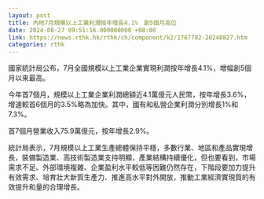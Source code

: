 ```yaml
---
layout: post
title: 內地7月規模以上工業利潤按年增長4.1%　創5個月高位
date: 2024-08-27 09:51:16.000000000 +08:00
link: https://news.rthk.hk/rthk/ch/component/k2/1767782-20240827.htm
categories: rthk
---
```


國家統計局公布，7月全國規模以上工業企業實現利潤按年增長4.1%，增幅創5個月以來最高。

今年首7個月，規模以上工業企業利潤總額近4.1萬億元人民幣，按年增長3.6%，增速較首6個月的3.5%略為加快。其中，國有和私營企業利潤分別增長1%和7.3%。

首7個月營業收入75.9萬億元，按年增長2.9%。

統計局表示，7月規模以上工業生產總體保持平穩，多數行業、地區和產品實現增長，裝備製造業、高技術製造業支持明顯，產業結構持續優化，但也要看到，市場需求不足、外部環境複雜、企業盈利水平較低等困難仍然存在，下階段要加力提升有效需求、培育壯大新質生產力、推進高水平對外開放，推動工業經濟實現質的有效提升和量的合理增長。

